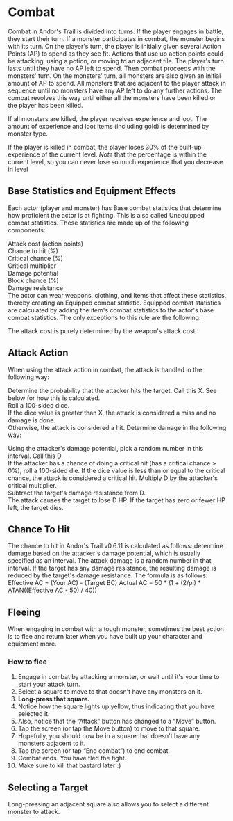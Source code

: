 # Combat

Combat in Andor's Trail is divided into turns. If the player engages in battle, they start their turn. If a monster participates in combat, the monster begins with its turn. On the player's turn, the player is initially given several Action Points (AP) to spend as they see fit. Actions that use up action points could be attacking, using a potion, or moving to an adjacent tile. The player's turn lasts until they have no AP left to spend. Then combat proceeds with the monsters' turn. On the monsters' turn, all monsters are also given an initial amount of AP to spend. All monsters that are adjacent to the player attack in sequence until no monsters have any AP left to do any further actions. The combat revolves this way until either all the monsters have been killed or the player has been killed.

If all monsters are killed, the player receives experience and loot. The amount of experience and loot items (including gold) is determined by monster type.

&#x20;If the player is killed in combat, the player loses 30% of the built-up experience of the current level. _Note_ that the percentage is within the current level, so you can never lose so much experience that you decrease in level

## Base Statistics and Equipment Effects

Each actor (player and monster) has Base combat statistics that determine how proficient the actor is at fighting. This is also called Unequipped combat statistics. These statistics are made up of the following components:

Attack cost (action points)\
Chance to hit (%)\
Critical chance (%)\
Critical multiplier\
Damage potential\
Block chance (%)\
Damage resistance\
The actor can wear weapons, clothing, and items that affect these statistics, thereby creating an Equipped combat statistic. Equipped combat statistics are calculated by adding the item's combat statistics to the actor's base combat statistics. The only exceptions to this rule are the following:

The attack cost is purely determined by the weapon's attack cost.

## Attack Action

When using the attack action in combat, the attack is handled in the following way:

Determine the probability that the attacker hits the target. Call this X. See below for how this is calculated.\
Roll a 100-sided dice.\
If the dice value is greater than X, the attack is considered a miss and no damage is done.\
Otherwise, the attack is considered a hit. Determine damage in the following way:

Using the attacker's damage potential, pick a random number in this interval. Call this D.\
If the attacker has a chance of doing a critical hit (has a critical chance > 0%), roll a 100-sided die. If the dice value is less than or equal to the critical chance, the attack is considered a critical hit. Multiply D by the attacker's critical multiplier.\
Subtract the target's damage resistance from D.\
The attack causes the target to lose D HP. If the target has zero or fewer HP left, the target dies.

## Chance To Hit

&#x20;The chance to hit in Andor's Trail v0.6.11 is calculated as follows: determine damage based on the attacker's damage potential, which is usually specified as an interval. The attack damage is a random number in that interval. If the target has any damage resistance, the resulting damage is reduced by the target's damage resistance. The formula is as follows:
Effective AC = (Your AC) - (Target BC)
Actual AC = 50 * (1 + (2/pi) * ATAN((Effective AC - 50) / 40))

## Fleeing

When engaging in combat with a tough monster, sometimes the best action is to flee and return later when you have built up your character and equipment more.

### How to flee

1. Engage in combat by attacking a monster, or wait until it's your time to start your attack turn.
2. Select a square to move to that doesn't have any monsters on it.
3. &#x20;**Long-press that square.**
4. Notice how the square lights up yellow, thus indicating that you have selected it.
5. Also, notice that the “Attack” button has changed to a “Move” button.
6. Tap the screen (or tap the Move button) to move to that square.
7. Hopefully, you should now be in a square that doesn't have any monsters adjacent to it.
8. Tap the screen (or tap “End combat”) to end combat.
9. Combat ends. You have fled the fight.
10. Make sure to kill that bastard later :)

## Selecting a Target

Long-pressing an adjacent square also allows you to select a different monster to attack.
